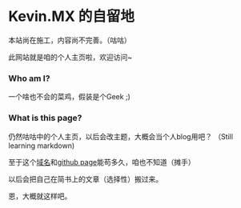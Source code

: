 # Kevin.MX 的自留地

本站尚在施工，内容尚不完善。（咕咕）

此网站就是咱的个人主页啦，欢迎访问~

### Who am I?

一个啥也不会的菜鸡，假装是个Geek ;)

### What is this page?

仍然咕咕中的个人主页，以后会改主题，大概会当个人blog用吧？
（Still learning markdown)

至于这个[域名](kevinmx.tk)和[github page](kevinmx.github.io)能苟多久，咱也不知道（摊手）

以后会把自己在简书上的文章（选择性）搬过来。

恩，大概就这样吧。